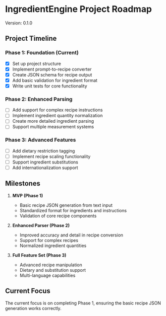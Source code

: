 # IngredientEngine Project Roadmap

Version: 0.1.0

## Project Timeline

### Phase 1: Foundation (Current)
- [x] Set up project structure
- [x] Implement prompt-to-recipe converter
- [x] Create JSON schema for recipe output
- [x] Add basic validation for ingredient format
- [x] Write unit tests for core functionality

### Phase 2: Enhanced Parsing
- [ ] Add support for complex recipe instructions
- [ ] Implement ingredient quantity normalization
- [ ] Create more detailed ingredient parsing
- [ ] Support multiple measurement systems

### Phase 3: Advanced Features
- [ ] Add dietary restriction tagging
- [ ] Implement recipe scaling functionality
- [ ] Support ingredient substitutions
- [ ] Add internationalization support

## Milestones

1. **MVP (Phase 1)**
   - Basic recipe JSON generation from text input
   - Standardized format for ingredients and instructions
   - Validation of core recipe components

2. **Enhanced Parser (Phase 2)**
   - Improved accuracy and detail in recipe conversion
   - Support for complex recipes
   - Normalized ingredient quantities

3. **Full Feature Set (Phase 3)**
   - Advanced recipe manipulation
   - Dietary and substitution support
   - Multi-language capabilities

## Current Focus

The current focus is on completing Phase 1, ensuring the basic recipe JSON generation works correctly. 